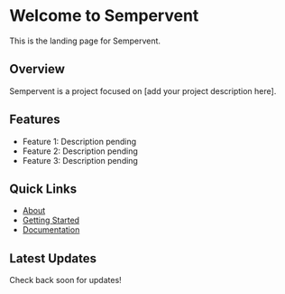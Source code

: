 # Welcome to Sempervent

This is the landing page for Sempervent.

## Overview

Sempervent is a project focused on [add your project description here].

## Features

- Feature 1: Description pending
- Feature 2: Description pending
- Feature 3: Description pending

## Quick Links

- [About](about.md)
- [Getting Started](getting-started.md)
- [Documentation](documentation.md)

## Latest Updates

Check back soon for updates!

